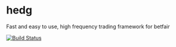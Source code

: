 # hedg
Fast and easy to use, high frequency trading framework for betfair

[![Build Status](https://app.travis-ci.com/tosinalagbe/hedg.svg?branch=main)](https://app.travis-ci.com/tosinalagbe/hedg)
